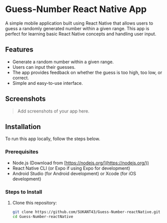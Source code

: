 # Guess-Number React Native App

A simple mobile application built using React Native that allows users to guess a randomly generated number within a given range. This app is perfect for learning basic React Native concepts and handling user input.

## Features

- Generate a random number within a given range.
- Users can input their guesses.
- The app provides feedback on whether the guess is too high, too low, or correct.
- Simple and easy-to-use interface.

## Screenshots

> Add screenshots of your app here.

## Installation

To run this app locally, follow the steps below.

### Prerequisites

- Node.js (Download from [https://nodejs.org/](https://nodejs.org/))
- React Native CLI (or Expo if using Expo for development)
- Android Studio (for Android development) or Xcode (for iOS development)

### Steps to Install

1. Clone this repository:
   ```bash
   git clone https://github.com/SUKANT43/Guess-Number-reactNative.git
   cd Guess-Number-reactNative
